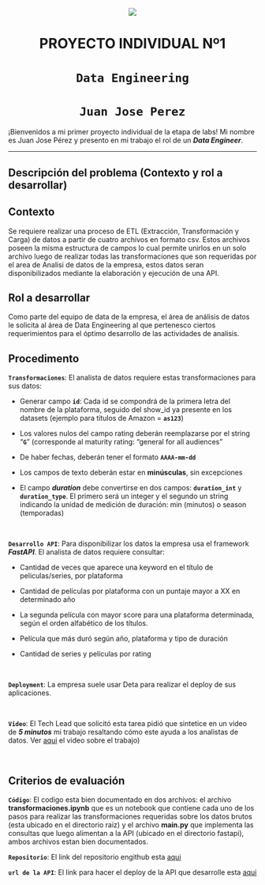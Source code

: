 <p align=center><img src=https://media.istockphoto.com/id/1361894912/es/vector/extracci%C3%B3n-transformaci%C3%B3n-y-carga-de-datos.jpg?s=612x612&w=is&k=20&c=2BN9qDMLJ8avedxayE-TKJu3tWU1X2aTwCHzq0AndHA=><p>

# <h1 align=center> **PROYECTO INDIVIDUAL Nº1** </h1>

# <h1 align=center>**`Data Engineering`**</h1>
## <h1 align=center>**`Juan Jose Perez`**</h1>



¡Bienvenidos a mi primer proyecto individual de la etapa de labs! Mi nombre es Juan Jose Pérez y presento en mi trabajo el rol de un ***Data Engineer***.  

<hr>  

## **Descripción del problema (Contexto y rol a desarrollar)**

## Contexto

Se requiere realizar una proceso de ETL (Extracción, Transformación y Carga) de datos a partir de cuatro archivos en formato csv. Estos archivos poseen la misma estructura de campos lo cual permite unirlos en un solo archivo luego de realizar todas las transformaciones que son requeridas por el area de Analisi de datos de la empresa, estos datos seran  disponibilizados  mediante la elaboración y ejecución de una API.



## Rol a desarrollar

Como parte del equipo de data de la empresa, el área de análisis de datos le solicita al área de Data Engineering al que pertenesco ciertos requerimientos para el óptimo desarrollo de las actividades de analisis. 



## **Procedimento**

**`Transformaciones`**:  El analista de datos requiere estas transformaciones para sus datos:


+ Generar campo **`id`**: Cada id se compondrá de la primera letra del nombre de la plataforma, seguido del show_id ya presente en los datasets (ejemplo para títulos de Amazon = **`as123`**)

+ Los valores nulos del campo rating deberán reemplazarse por el string “**`G`**” (corresponde al maturity rating: “general for all audiences”

+ De haber fechas, deberán tener el formato **`AAAA-mm-dd`**

+ Los campos de texto deberán estar en **minúsculas**, sin excepciones

+ El campo ***duration*** debe convertirse en dos campos: **`duration_int`** y **`duration_type`**. El primero será un integer y el segundo un string indicando la unidad de medición de duración: min (minutos) o season (temporadas)

<br/>

**`Desarrollo API`**:  Para disponibilizar los datos la empresa usa el framework ***FastAPI***. El analista de datos requiere consultar:

+ Cantidad de veces que aparece una keyword en el título de peliculas/series, por plataforma

+ Cantidad de películas por plataforma con un puntaje mayor a XX en determinado año

+ La segunda película con mayor score para una plataforma determinada, según el orden alfabético de los títulos.

+ Película que más duró según año, plataforma y tipo de duración

+ Cantidad de series y películas por rating
<br/>


**`Deployment`**: La empresa suele usar Deta  para realizar el deploy de sus aplicaciones.
<br/>

<br/>

**`Video`**: El Tech Lead que solicitó esta tarea pidió que sintetice en un video de ***5 minutos*** mi trabajo resaltando cómo este ayuda a los analistas de datos. Ver [aqui](https://fnhfue.deta.dev/) el video sobre el trabajo)


<br/>

## **Criterios de evaluación**

**`Código`**: El codigo esta bien documentado en dos archivos: el archivo **transformaciones.ipynb** que es un notebook que contiene cada uno de los pasos para realizar las transformaciones requeridas sobre los datos brutos (esta ubicado en el directorio raiz) y el archivo **main.py** que implementa las consultas que luego alimentan a la API (ubicado en el directorio fastapi), ambos archivos estan bien documentados. 

**`Repositorio`**: El link del repositorio engithub esta [aqui](https://github.com/gurufractal/PI01-Data-Engineering.git) 

**`url de la API`**: El link para hacer el deploy de la API que desarrolle esta [aqui](https://fnhfue.deta.dev/)



<br/>

